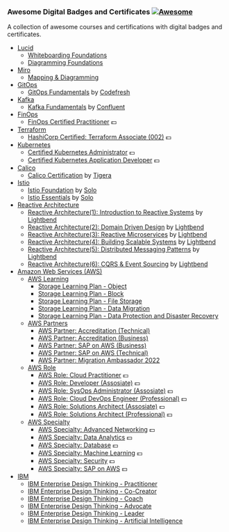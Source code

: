 ### **Awesome Digital Badges and Certificates** [![Awesome](https://cdn.rawgit.com/sindresorhus/awesome/d7305f38d29fed78fa85652e3a63e154dd8e8829/media/badge.svg)](https://github.com/sindresorhus/awesome)

A collection of awesome courses and certifications with digital badges and certificates.

- [Lucid](#lucid-general)
  - [Whiteboarding Foundations](https://training.lucid.co/path/whiteboarding-foundations)
  - [Diagramming Foundations](https://training.lucid.co/path/diagramming-foundations)
- [Miro](#miro-general)
  - [Mapping & Diagramming](https://academy.miro.com/learn/learning-path/mapping-and-diagramming-in-miro)
- [GitOps](#gitops-general)
  - [GitOps Fundamentals](https://codefresh.learnworlds.com/course/gitops-with-argo) by [Codefresh](https://codefresh.io/)
- [Kafka](#kafka-general)
  - [Kafka Fundamentals](https://training.confluent.io/channeldetail/apache-kafka-fundamentals-and-accreditation) by [Confluent](https://www.confluent.io/)
- [FinOps](#finops-general)
  - [FinOps Certified Practitioner](https://learn.finops.org/path/finops-certified-practitioner-self-paced) :dollar:
- [Terraform](#terraform-general)
  - [HashiCorp Certified: Terraform Associate (002)](https://www.hashicorp.com/certification/terraform-associate) :dollar:
- [Kubernetes](#k8s-general)
  - [Certified Kubernetes Administrator](https://training.linuxfoundation.org/certification/certified-kubernetes-administrator-cka/) :dollar:
  - [Certified Kubernetes Application Developer](https://training.linuxfoundation.org/certification/certified-kubernetes-application-developer-ckad/) :dollar:
- [Calico](#calico-general)
  - [Calico Certification](https://www.tigera.io/lp/calico-certification/) by [Tigera](https://www.tigera.io)
- [Istio](#istio-general)
  - [Istio Foundation](https://academy.solo.io/get-started-with-istio) by [Solo](https://solo.io)
  - [Istio Essentials](https://academy.solo.io/deploy-istio-for-production) by [Solo](https://solo.io)
- [Reactive Architecture](#reactive-arch-general)
  - [Reactive Architecture(1): Introduction to Reactive Systems](https://academy.lightbend.com/courses/course-v1:lightbend+LRA-IntroToReactive+v1/about) by [Lightbend](https://www.lightbend.com/)
  - [Reactive Architecture(2): Domain Driven Design](https://academy.lightbend.com/courses/course-v1:lightbend+LRA-DomainDrivenDesign+v1/about) by [Lightbend](https://www.lightbend.com/)
  - [Reactive Architecture(3): Reactive Microservices](https://academy.lightbend.com/courses/course-v1:lightbend+LRA-ReactiveMicroservices+v1/about) by [Lightbend](https://www.lightbend.com/)
  - [Reactive Architecture(4): Building Scalable Systems](https://academy.lightbend.com/courses/course-v1:lightbend+LRA-BuildingScalableSystems+v1/about) by [Lightbend](https://www.lightbend.com/)
  - [Reactive Architecture(5): Distributed Messaging Patterns](https://academy.lightbend.com/courses/course-v1:lightbend+LRA-DistributedMessagingPatterns+v1/about) by [Lightbend](https://www.lightbend.com/)
  - [Reactive Architecture(6): CQRS & Event Sourcing](https://academy.lightbend.com/courses/course-v1:lightbend+LRA-CQRSandEventSourcing+v1/about) by [Lightbend](https://www.lightbend.com/)
- [Amazon Web Services (AWS)](#aws-general)
  - [AWS Learning](#aws-learning)
    - [Storage Learning Plan - Object](https://explore.skillbuilder.aws/learn/public/learning_plan/view/51/storage-learning-plan-object-storage)
    - [Storage Learning Plan - Block](https://explore.skillbuilder.aws/learn/public/learning_plan/view/93/storage-learning-plan-block-storage)
    - [Storage Learning Plan - File Storage](https://explore.skillbuilder.aws/learn/public/learning_plan/view/95/storage-learning-plan-file-storage)
    - [Storage Learning Plan - Data Migration](https://explore.skillbuilder.aws/learn/public/learning_plan/view/94/storage-learning-plan-data-migration)
    - [Storage Learning Plan - Data Protection and Disaster Recovery](https://explore.skillbuilder.aws/learn/public/learning_plan/view/54/storage-learning-plan-data-protection-and-disaster-recovery)
  - [AWS Partners](#aws-partners)
    - [AWS Partner: Accreditation (Technical)](https://explore.skillbuilder.aws/learn/course/internal/view/elearning/1096/aws-partner-accreditation-technical)
    - [AWS Partner: Accreditation (Business)](https://explore.skillbuilder.aws/learn/course/internal/view/elearning/1100/aws-partner-accreditation-business-digital)
    - [AWS Partner: SAP on AWS (Business)](https://explore.skillbuilder.aws/learn/course/internal/view/elearning/1374/aws-partner-sap-on-aws-business)
    - [AWS Partner: SAP on AWS (Technical)](https://explore.skillbuilder.aws/learn/course/internal/view/elearning/1571/aws-partner-sap-on-aws-technical)
    - [AWS Partner: Migration Ambassador 2022](https://explore.skillbuilder.aws/learn/course/internal/view/elearning/12350/migration-ambassador-foundations-business)
  - [AWS Role](#aws-roles)
    -  [AWS Role: Cloud Practitioner](https://aws.amazon.com/certification/certified-cloud-practitioner/) :dollar:
    -  [AWS Role: Developer (Assosiate)](https://aws.amazon.com/certification/certified-developer-associate/) :dollar:
    -  [AWS Role: SysOps Administrator (Assosiate)](https://aws.amazon.com/certification/certified-sysops-admin-associate/) :dollar:
    -  [AWS Role: Cloud DevOps Engineer (Professional)](https://aws.amazon.com/certification/certified-devops-engineer-professional/) :dollar:
    -  [AWS Role: Solutions Architect (Assosiate)](https://aws.amazon.com/certification/certified-solutions-architect-associate/) :dollar:
    -  [AWS Role: Solutions Architect (Professional)](https://aws.amazon.com/certification/certified-solutions-architect-professional/) :dollar:
  - [AWS Specialty](#aws-specialty)
    -  [AWS Specialty: Advanced Networking](https://aws.amazon.com/certification/certified-advanced-networking-specialty/) :dollar:
    -  [AWS Specialty: Data Analytics](https://aws.amazon.com/certification/certified-data-analytics-specialty/) :dollar:
    -  [AWS Specialty: Database](https://aws.amazon.com/certification/certified-database-specialty/) :dollar:
    -  [AWS Specialty: Machine Learning](https://aws.amazon.com/certification/certified-machine-learning-specialty/) :dollar:
    -  [AWS Specialty: Security](https://aws.amazon.com/certification/certified-security-specialty/) :dollar:
    -  [AWS Specialty: SAP on AWS](https://aws.amazon.com/certification/certified-sap-on-aws-specialty/) :dollar:
- [IBM](#ibm-general)
  - [IBM Enterprise Design Thinking - Practitioner](https://www.ibm.com/design/thinking/page/badges/core-skills#Practitioner)
  - [IBM Enterprise Design Thinking - Co-Creator](https://www.ibm.com/design/thinking/page/badges/core-skills#Co-Creator)
  - [IBM Enterprise Design Thinking - Coach](https://www.ibm.com/design/thinking/page/badges/core-skills#Coach)
  - [IBM Enterprise Design Thinking - Advocate](https://www.ibm.com/design/thinking/page/badges/core-skills#Advocate)
  - [IBM Enterprise Design Thinking - Leader](https://www.ibm.com/design/thinking/page/badges/core-skills#Leader)
  - [IBM Enterprise Design Thinking - Artificial Intelligence](https://www.ibm.com/design/thinking/page/badges/ai)
  
